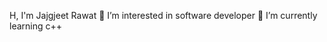 H, I'm Jajgjeet Rawat
👀 I’m interested in software developer
🌱 I’m currently learning c++
  
<!---
Jagjeet0404/Jagjeet0404 is a ✨ special ✨ repository because its `README.md` (this file) appears on your GitHub profile.
You can click the Preview link to take a look at your changes.
--->
